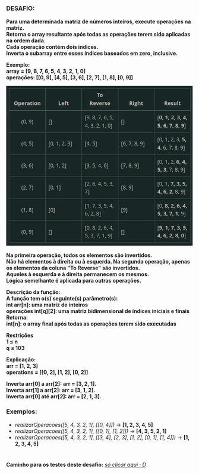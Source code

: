 #

<h3>DESAFIO:</h3>

**Para uma determinada matriz de números inteiros, execute operações na matriz.**
<br>
**Retorna o array resultante após todas as operações terem sido aplicadas na ordem dada.**
<br>
**Cada operação contém dois índices.**
<br>
**Inverta o subarray entre esses índices baseados em zero, inclusive.**

**Exemplo:**
<br>
**array = [9, 8, 7, 6, 5, 4, 3, 2, 1, 0]**
<br>
**operações: [[0, 9], [4, 5], [3, 6], [2, 7], [1, 8], [0, 9]]**

![imagem do desafio 11](https://github.com/jeffersontavaresdm/desafios/blob/main/src/main/resources/desafio_11-img.png)

**Na primeira operação, todos os elementos são invertidos.**
<br>
**Não há elementos à direita ou à esquerda. Na segunda operação, apenas os elementos da coluna "To Reverse" são invertidos.**
<br>
**Aqueles à esquerda e à direita permanecem os mesmos.**
<br>
**Lógica semelhante é aplicada para outras operações.**
<br>

**Descrição da função:**
<br>
**A função tem o(s) seguinte(s) parâmetro(s):**
<br>
**int arr[n]: uma matriz de inteiros**
<br>
**operações int[q][2]: uma matriz bidimensional de índices iniciais e finais**
<br>
**Retorna:**
<br>
**int[n]: o array final após todas as operações terem sido executadas**

**Restrições**<br>
**1 ≤ n**<br>
**q ≤ 103**<br>

**Explicação:**<br>
**arr = [1, 2, 3]**<br>
**operations = [[0, 2], [1, 2], [0, 2]]**

**Inverta arr[0] a arr[2]: arr = [3, 2, 1].**<br>
**Inverta arr[1] a arr[2]: arr = [3, 1, 2].**<br>
**Inverta arr[0] até arr[2]: arr = [2, 1, 3].**<br>

<h3>Exemplos:</h3>

- _realizarOperacoes([5, 4, 3, 2, 1], [[0, 4]])_ → **[1, 2, 3, 4, 5]**
- _realizarOperacoes([5, 4, 3, 2, 1], [[0, 1], [1, 2]])_ → **[4, 3, 5, 2, 1]**
- _realizarOperacoes([5, 4, 3, 2, 1], [[3, 4], [2, 3], [1, 2], [0, 1], [1, 4]])_ → **[1, 2, 3, 4, 5]**

#

**Caminho para os testes deste desafio:** [_só clicar aqui :
D_](https://github.com/jeffersontavaresdm/desafios/tree/main/src/test/java/desafios/desafio_11)